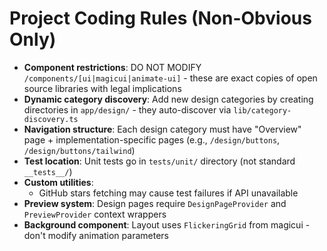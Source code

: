 # Project Coding Rules (Non-Obvious Only)

- **Component restrictions**: DO NOT MODIFY `/components/[ui|magicui|animate-ui]` - these are exact copies of open source libraries with legal implications
- **Dynamic category discovery**: Add new design categories by creating directories in `app/design/` - they auto-discover via `lib/category-discovery.ts`
- **Navigation structure**: Each design category must have "Overview" page + implementation-specific pages (e.g., `/design/buttons`, `/design/buttons/tailwind`)
- **Test location**: Unit tests go in `tests/unit/` directory (not standard `__tests__/`)
- **Custom utilities**: 
  - GitHub stars fetching may cause test failures if API unavailable
- **Preview system**: Design pages require `DesignPageProvider` and `PreviewProvider` context wrappers
- **Background component**: Layout uses `FlickeringGrid` from magicui - don't modify animation parameters